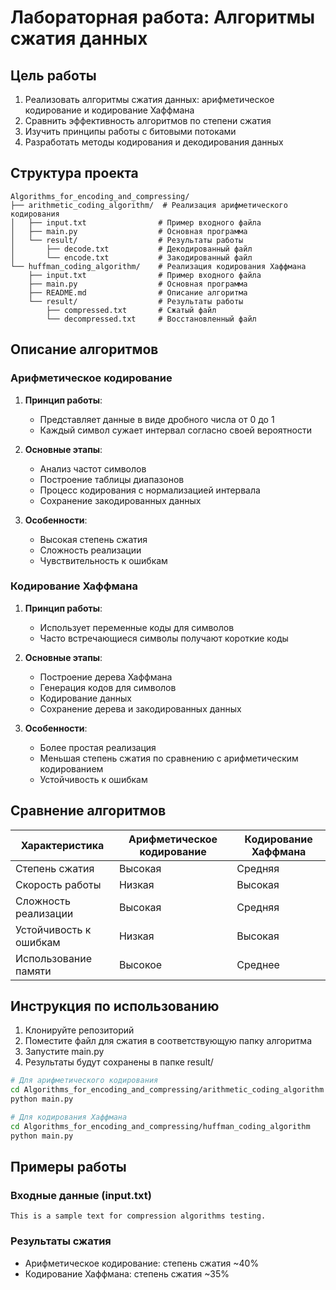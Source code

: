 # Лабораторная работа: Алгоритмы сжатия данных

## Цель работы
1. Реализовать алгоритмы сжатия данных: арифметическое кодирование и кодирование Хаффмана
2. Сравнить эффективность алгоритмов по степени сжатия
3. Изучить принципы работы с битовыми потоками
4. Разработать методы кодирования и декодирования данных

## Структура проекта
```
Algorithms_for_encoding_and_compressing/
├── arithmetic_coding_algorithm/  # Реализация арифметического кодирования
│   ├── input.txt                # Пример входного файла
│   ├── main.py                  # Основная программа
│   └── result/                  # Результаты работы
│       ├── decode.txt           # Декодированный файл
│       └── encode.txt           # Закодированный файл
└── huffman_coding_algorithm/    # Реализация кодирования Хаффмана
    ├── input.txt                # Пример входного файла
    ├── main.py                  # Основная программа
    ├── README.md                # Описание алгоритма
    └── result/                  # Результаты работы
        ├── compressed.txt       # Сжатый файл
        └── decompressed.txt     # Восстановленный файл
```

## Описание алгоритмов

### Арифметическое кодирование
1. **Принцип работы**: 
   - Представляет данные в виде дробного числа от 0 до 1
   - Каждый символ сужает интервал согласно своей вероятности

2. **Основные этапы**:
   - Анализ частот символов
   - Построение таблицы диапазонов
   - Процесс кодирования с нормализацией интервала
   - Сохранение закодированных данных

3. **Особенности**:
   - Высокая степень сжатия
   - Сложность реализации
   - Чувствительность к ошибкам

### Кодирование Хаффмана
1. **Принцип работы**:
   - Использует переменные коды для символов
   - Часто встречающиеся символы получают короткие коды

2. **Основные этапы**:
   - Построение дерева Хаффмана
   - Генерация кодов для символов
   - Кодирование данных
   - Сохранение дерева и закодированных данных

3. **Особенности**:
   - Более простая реализация
   - Меньшая степень сжатия по сравнению с арифметическим кодированием
   - Устойчивость к ошибкам

## Сравнение алгоритмов

| Характеристика          | Арифметическое кодирование | Кодирование Хаффмана |
|-------------------------|---------------------------|----------------------|
| Степень сжатия          | Высокая                   | Средняя              |
| Скорость работы         | Низкая                    | Высокая              |
| Сложность реализации    | Высокая                   | Средняя              |
| Устойчивость к ошибкам  | Низкая                    | Высокая              |
| Использование памяти    | Высокое                   | Среднее              |

## Инструкция по использованию

1. Клонируйте репозиторий
2. Поместите файл для сжатия в соответствующую папку алгоритма
3. Запустите main.py
4. Результаты будут сохранены в папке result/

```bash
# Для арифметического кодирования
cd Algorithms_for_encoding_and_compressing/arithmetic_coding_algorithm
python main.py

# Для кодирования Хаффмана
cd Algorithms_for_encoding_and_compressing/huffman_coding_algorithm
python main.py
```

## Примеры работы

### Входные данные (input.txt)
```
This is a sample text for compression algorithms testing.
```

### Результаты сжатия
- Арифметическое кодирование: степень сжатия ~40%
- Кодирование Хаффмана: степень сжатия ~35%
